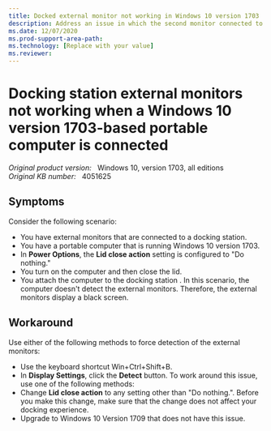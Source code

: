 ```yaml
---
title: Docked external monitor not working in Windows 10 version 1703
description: Address an issue in which the second monitor connected to a docking station does not work in Windows 10 version 1703.
ms.date: 12/07/2020
ms.prod-support-area-path: 
ms.technology: [Replace with your value]
ms.reviewer: 
---
```

# Docking station external monitors not working when a Windows 10 version 1703-based portable computer is connected

_Original product version:_ &nbsp; Windows 10, version 1703, all editions  
_Original KB number:_ &nbsp; 4051625

## Symptoms

Consider the following scenario: 
- You have external monitors that are connected to a docking station. 
- You have a portable computer that is running Windows 10 version 1703. 
- In **Power Options**, the **Lid close action** setting is configured to "Do nothing." 
- You turn on the computer and then close the lid.
- You attach the computer to the docking station . 
 In this scenario, the computer doesn't detect the external monitors. Therefore, the external monitors display a black screen. 

## Workaround

Use either of the following methods to force detection of the external monitors: 
- Use the keyboard shortcut Win+Ctrl+Shift+B. 
- In **Display Settings**, click the **Detect** button. 
To work around this issue, use one of the following methods:
- Change **Lid close action** to any setting other than "Do nothing.". Before you make this change, make sure that the change does not affect your docking experience. 
- Upgrade to Windows 10 Version 1709 that does not have this issue. 
